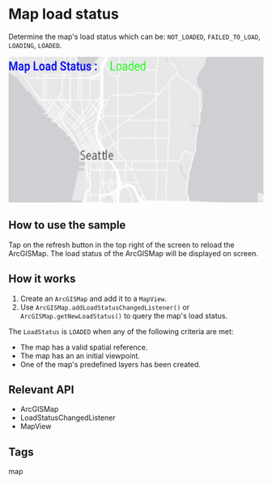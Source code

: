 # Map load status

Determine the map's load status which can be: `NOT_LOADED`, `FAILED_TO_LOAD`, `LOADING`, `LOADED`.

![Image of Map load status](map-load-status.png)

## How to use the sample

Tap on the refresh button in the top right of the screen to reload the ArcGISMap. The load status of the ArcGISMap will be displayed on screen.

## How it works

1. Create an `ArcGISMap` and add it to a `MapView`.
2. Use `ArcGISMap.addLoadStatusChangedListener()` or `ArcGISMap.getNewLoadStatus()` to query the map's load status.

The `LoadStatus` is `LOADED` when any of the following criteria are met:

* The map has a valid spatial reference.
* The map has an an initial viewpoint.
* One of the map's predefined layers has been created.

## Relevant API

* ArcGISMap
* LoadStatusChangedListener
* MapView

## Tags

map
